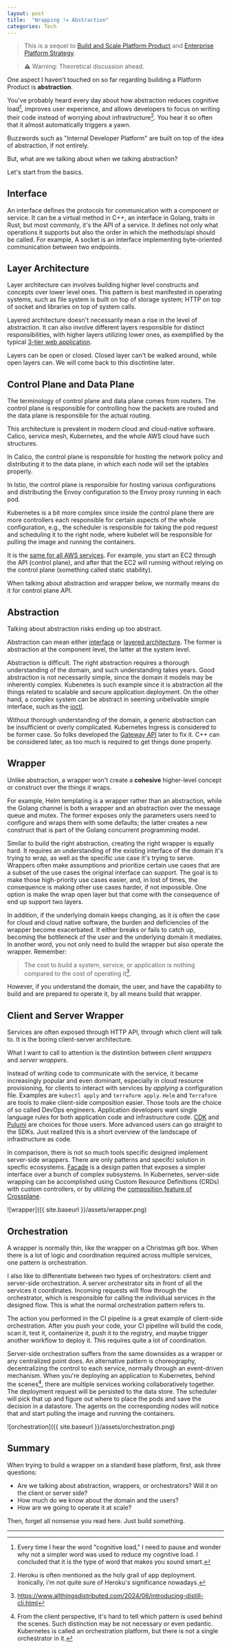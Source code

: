 ```yaml
---
layout: post
title:  "Wrapping != Abstraction"
categories: Tech
---
```


> This is a sequel to [Build and Scale Platform Product](https://www.devicu.com/blog/build-scale-platform-product) and  [Enterprise Platform Strategy](https://www.devicu.com/blog/enterprise-platform-strategy).

> ⚠️ Warning: Theoretical discussion ahead.

One aspect I haven't touched on so far regarding building a Platform Product is **abstraction**.

You've probably heard every day about how abstraction reduces cognitive load[^1], improves user experience, and allows developers to focus on writing their code instead of worrying about infrastructure[^2]. You hear it so often that it almost automatically triggers a yawn. 

Buzzwords such as "Internal Developer Platform" are built on top of the idea of abstraction, if not entirely.

But, what are we talking about when we talking abstraction?

Let's start from the basics.

## Interface

An interface defines the protocols for communication with a component or service. It can be a virtual method in C++, an interface in Golang, traits in Rust, but most commonly, it's the API of a service. It defines not only what operations it supports but also the order in which the methods/api should be called. For example, A socket is an interface implementing byte-oriented communication between two endpoints.

## Layer Architecture

Layer architecture can involves building higher level constructs and concepts over lower level ones. This pattern is best manifested in operating systems, such as file system is built on top of storage system; HTTP on top of socket and libraries on top of system calls. 

Layered architecture doesn't necessarily mean a rise in the level of abstraction. It can also involve different layers responsible for distinct responsibilities, with higher layers utilizing lower ones, as exemplified by the typical [3-tier web application](https://learn.microsoft.com/en-us/azure/architecture/guide/architecture-styles/n-tier).

Layers can be open or closed. Closed layer can't be walked around, while open layers can. We will come back to this disctintine later.

## Control Plane and Data Plane

The terminology of control plane and data plane comes from routers. The control plane is responsible for controlling how the packets are routed and the data plane is responsible for the actual routing.

This architecture is prevalent in modern cloud and cloud-native software. Calico, service mesh, Kubernetes, and the whole AWS cloud have such structures. 

In Calico, the control plane is responsible for hosting the network policy and distributing it to the data plane, in which each node will set the iptables properly. 

In Istio, the control plane is responsible for hosting various configurations and distributing the Envoy configuration to the Envoy proxy running in each pod. 

Kubernetes is a bit more complex since inside the control plane there are more controllers each responsible for certain aspects of the whole configuration, e.g., the scheduler is responsible for taking the pod request and scheduling it to the right node, where kubelet will be responsible for pulling the image and running the containers. 

It is the [same for all AWS services](https://docs.aws.amazon.com/whitepapers/latest/aws-fault-isolation-boundaries/control-planes-and-data-planes.html). For example, you start an EC2 through the API (control plane), and after that the EC2 will running without relying on the control plane (something called static stability).

When talking about abstraction and wrapper below, we normally means do it for control plane API.

## Abstraction

Talking about abstraction risks ending up too abstract.

Abstraction can mean either [interface](#interface) or [layered architecture](#layered-architecture). The former is abstraction at the component level, the latter at the system level.

Abstraction is difficult. The right abstraction requires a thorough understanding of the domain, and such understanding takes years. Good abstraction is not necessarily simple, since the domain it models may be inherently complex. Kubenetes is such example since it is abstraction all the things related to scalable and secure application deployment. On the other hand, a complex system can be abstract in seeming unbelivable simple interface, such as the [ioctl](https://en.wikipedia.org/wiki/Ioctl).

Without thorough understanding of the domain, a generic abstraction can be insufficient or overly complicated.  Kubernetes Ingress is considered to be former case. So folks developed the [Gateway API](https://gateway-api.sigs.k8s.io/) later to fix it. C++ can be considered later, as too much is required to get things done properly.

## Wrapper

Unlike abstraction, a wrapper won't create a **cohesive** higher-level concept or construct over the things it wraps.

For example, Helm templating is a wrapper rather than an abstraction, while the Golang channel is both a wrapper and an abstraction over the message queue and mutex. The former exposes only the parameters users need to configure and wraps them with some defaults; the latter creates a new construct that is part of the Golang concurrent programming model.

Similar to build the right abstraction, creating the right wrapper is equally hard. It requires an understanding of the existing interface of the domain it's trying to wrap, as well as the specific use case it's trying to serve. Wrappers often make assumptions and prioritize certain use cases that are a subset of the use cases the original interface can support. The goal is to make those high-priority use cases easier, and, in lost of times, the consequence is making other use cases harder, if not impossible. One option is make the wrap open layer but that come with the consequence of end up support two layers.

In addition, if the underlying domain keeps changing, as it is often the case for cloud and cloud native software, the burden and deficiencies of the wrapper become exacerbated. It either breaks or fails to catch up, becoming the bottleneck of the user and the underlying domain it mediates. In another word, you not only need to build the wrapper but also operate the wrapper. Remember:

>The cost to build a system, service, or application is nothing compared to the cost of operating it[^3].

However, if you understand the domain, the user, and have the capability to build and are prepared to operate it, by all means build that wrapper.

## Client and Server Wrapper

Services are often exposed through HTTP API, through which client will talk to. It is the boring client-server architecture.

What I want to call to attention is the distintiion between *client wrappers* and *server wrappers*.

Instead of writing code to communicate with the service, it became increasingly popular and even dominant, especially in cloud resource provisioning, for clients to interact with services by *applying* a configuration file. Examples are `kubectl apply` and `terraform apply`. `Helm` and `Terraform` are tools to make client-side composition easier. Those tools are the choice of so called DevOps engineers. Application developers want single language rules for both application code and infrastructure code. [CDK](https://docs.aws.amazon.com/cdk/v2/guide/home.html) and [Pulumi](https://github.com/pulumi/pulumi) are choices for those users. More advanced users can go straight to the SDKs. Just realized this is a short overview of the landscape of infrastructure as code.

In comparison, there is not so much tools specific designed implement server-side wrappers. There are only patterns and specifci solution in specfic ecosystems. [Facade](https://en.wikipedia.org/wiki/Facade_pattern) is a design patten that exposes a simpler interface over a bunch of complex subsystems. In Kubernetes, server-side wrapping can be accomplished using Custom Resource Definitions (CRDs) with custom controllers, or by utilizing the [composition feature of Crossplane](https://docs.crossplane.io/latest/concepts/composite-resources/).

![wrapper]({{ site.baseurl }}/assets/wrapper.png)

## Orchestration 

A wrapper is normally thin, like the wrapper on a Christmas gift box. When there is a lot of logic and coordination required across multiple services, one pattern is orchestration.

I also like to differentiate between two types of orchestrators: client and server-side orchestration. A server orchestrator sits in front of all the services it coordinates. Incoming requests will flow through the orchestrator, which is responsible for calling the individual services in the designed flow. This is what the normal orchestration pattern refers to.

The action you performed in the CI pipeline is a great example of client-side orchestration. After you push your code, your CI pipeline will build the code, scan it, test it, containerize it, push it to the registry, and maybe trigger another workflow to deploy it. This requires quite a lot of coordination.

Server-side orchestration suffers from the same downsides as a wrapper or any centralized point does. An alternative pattern is choreography, decentralizing the control to each service, normally through an event-driven mechanism. When you're deploying an application to Kubernetes, behind the scenes[^4], there are multiple services working collaboratively together. The deployment request will be persisted to the data store. The scheduler will pick that up and figure out where to place the pods and save the decision in a datastore. The agents on the corresponding nodes will notice that and start pulling the image and running the containers.

![orchestration]({{ site.baseurl }}/assets/orchestration.png)

## Summary

When trying to build a wrapper on a standard base platform, first, ask three questions:

- Are we talking about abstraction, wrappers, or orchestrators? Will it on the client or server side?
- How much do we know about the domain and the users?
- How are we going to operate it at scale?

Then, forget all nonsense you read here. Just build something.

---

[^1]: Every time I hear the word "cognitive load," I need to pause and wonder why not a simpler word was used to reduce my cognitive load. I concluded that it is the type of word that makes you sound smart.
[^2]: Heroku is often mentioned as the holy grail of app deployment. Ironically, i'm not quite sure of Heroku's significance nowadays.
[^3]: https://www.allthingsdistributed.com/2024/06/introducing-distill-cli.html
[^4]: From the client perspective, it's hard to tell which pattern is used behind the scenes. Such distinction may be not necessary or even pedantic. Kubernetes is called an orchestration platform, but there is not a single orchestrator in it.

